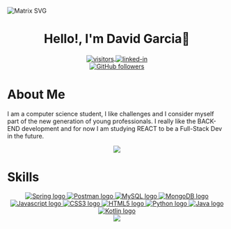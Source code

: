 ![Matrix SVG](https://raw.githubusercontent.com/rodrigograca31/rodrigograca31/master/matrix.svg) 
<div>
  <h1 align="center"><b>Hello!, I'm David Garcia👋</b></h1>
</div>

<div align="center">
  <a href="https://github.com/Davidsgs">
    <img align="center" alt="visitors" src="https://gpvc.arturio.dev/Davidsgs" />
  </a>
  <a href="https://www.linkedin.com/in/david-garcia-28968518a/">
    <img align="center" alt="linked-in" src="https://img.shields.io/badge/LinkedIn-0077B5?style=for-the-badge&logo=linkedin&logoColor=white" />
  </a>
</div>

<div align="center" href="https://github.com/Davidsgs">
  <a target="_blank" href="https://github.com/Davidsgs?tab=following">
    <img alt="GitHub followers" src="https://img.shields.io/github/followers/Davidsgs?label=Follow%20Me&style=social" />
  </a>
</div>

# About Me

I am a computer science student, I like challenges and I consider myself part of the new generation of young professionals. I really like the BACK-END development and for now I am studying REACT to be a Full-Stack Dev in the future.

<div align="center">
  <a href="https://github.com/Davidsgs">
    <img src="https://github-readme-stats.vercel.app/api?username=Davidsgs&show_icons=true&count_private=true&theme=dark"/>
  </a>
</div>

# Skills

<div align="center">
  <a href="https://spring.io/projects/spring-boot">
    <img src="https://img.shields.io/badge/Spring-6DB33F?style=for-the-badge&logo=spring&logoColor=white" alt="Spring logo"/>
  </a>
  <a href="https://www.postman.com/">
    <img src="https://img.shields.io/badge/Postman-FF6C37?style=for-the-badge&logo=Postman&logoColor=white" alt="Postman logo"/>
  </a>
  <a href="https://www.mysql.com/">
    <img src="https://img.shields.io/badge/MySQL-00000F?style=for-the-badge&logo=mysql&logoColor=white" alt="MySQL logo"/>
  </a>
  <a href="https://www.mongodb.com/">
    <img src="https://img.shields.io/badge/MongoDB-4EA94B?style=for-the-badge&logo=mongodb&logoColor=white" alt="MongoDB logo"/>
  </a>
  <a href="https://developer.mozilla.org/es/docs/Web/JavaScript">
    <img src="https://img.shields.io/badge/JavaScript-323330?style=for-the-badge&logo=javascript&logoColor=F7DF1E" alt="Javascript logo"/>
  </a>
  <a href="https://developer.mozilla.org/es/docs/Web/CSS">
    <img src="https://img.shields.io/badge/CSS3-1572B6?style=for-the-badge&logo=css3&logoColor=white" alt="CSS3 logo"/>
  </a>
  <a href="https://lenguajehtml.com/">
    <img src="https://img.shields.io/badge/HTML5-E34F26?style=for-the-badge&logo=html5&logoColor=white" alt="HTML5 logo"/>
  </a>
  <a href="https://www.python.org/">
    <img src="https://img.shields.io/badge/Python-FFD43B?style=for-the-badge&logo=python&logoColor=darkgreen" alt="Python logo"/>
  </a>
  <a href="https://www.java.com/es/">
    <img src="https://img.shields.io/badge/Java-ED8B00?style=for-the-badge&logo=java&logoColor=white" alt="Java logo"/>
  </a>
  <a href="https://kotlinlang.org/">
    <img src="https://img.shields.io/badge/Kotlin-0095D5?&style=for-the-badge&logo=kotlin&logoColor=white" alt="Kotlin logo"/>
  </a>
</div>

<div align="center">
  <a href="https://github.com/Davidsgs">
  <img src="https://github-readme-stats.vercel.app/api/top-langs/?username=Davidsgs&layout=compact&theme=tokyonight"/>
  </a>
</div>

